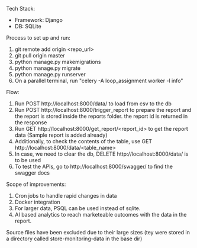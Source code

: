 Tech Stack:
- Framework: Django
- DB: SQLite

Process to set up and run:
1. git remote add origin <repo_url>
2. git pull origin master
3. python manage.py makemigrations
4. python manage.py migrate
5. python manage.py runserver
6. On a parallel terminal, run "celery -A loop_assignment worker -l info"

Flow:
1. Run POST http://localhost:8000/data/ to load from csv to the db
2. Run POST http://localhost:8000/trigger_report to prepare the report and the report is stored inside the reports folder. the report id is returned in the response
3. Run GET http://localhost:8000/get_report/<report_id> to get the report data (Sample report is added already)
4. Additionally, to check the contents of the table, use GET http://localhost:8000/data/<table_name> 
5. In case, we need to clear the db, DELETE http://localhost:8000/data/ is to be used
6. To test the APIs, go to http://localhost:8000/swagger/ to find the swagger docs

Scope of improvements:
1. Cron jobs to handle rapid changes in data
2. Docker integration
3. For larger data, PSQL can be used instead of sqlite.
4. AI based analytics to reach marketeable outcomes with the data in the report.

Source files have been excluded due to their large sizes (tey were stored in a directory called store-monitoring-data in the base dir)
